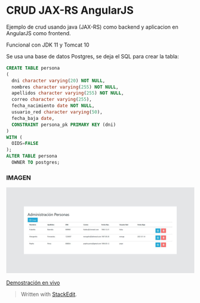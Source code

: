 # CRUD JAX-RS AngularJS
Ejemplo de crud usando java (JAX-RS) como backend y aplicacion en AngularJS como frontend.

Funcional con JDK 11 y Tomcat 10

Se usa una base de datos Postgres, se deja el SQL para crear la tabla:
```sql
CREATE TABLE persona
(
  dni character varying(20) NOT NULL,
  nombres character varying(255) NOT NULL,
  apellidos character varying(255) NOT NULL,
  correo character varying(255),
  fecha_nacimiento date NOT NULL,
  usuario_red character varying(50),
  fecha_baja date,
  CONSTRAINT persona_pk PRIMARY KEY (dni)
)
WITH (
  OIDS=FALSE
);
ALTER TABLE persona
  OWNER TO postgres;
```

### IMAGEN
![CRUD](https://github.com/lumialvarez/CRUD_JAX-RS_AngularJS/blob/main/demo.jpg?raw=true)

[Demostración en vivo](https://tomcat.lmalvarez.com/CRUD_JAX-RS_AngularJS)

> Written with [StackEdit](https://stackedit.io/).
